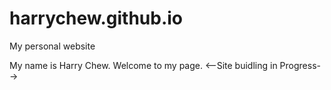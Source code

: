 # harrychew.github.io
My personal website

My name is Harry Chew.  Welcome to my page.
<--Site buidling in Progress-->
